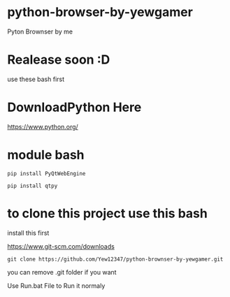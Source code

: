 # python-browser-by-yewgamer
Pyton Brownser by me

# Realease soon :D

use these bash first
# DownloadPython Here

https://www.python.org/

# module bash

```
pip install PyQtWebEngine

pip install qtpy
```

# to clone this project use this bash

install this first

https://www.git-scm.com/downloads

```
git clone https://github.com/Yew12347/python-brownser-by-yewgamer.git
```
you can remove .git folder if you want

Use Run.bat File to Run it normaly
